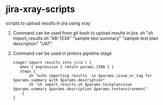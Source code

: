 # jira-xray-scripts
scripts to upload results in jira using xray 

1. Command can be used from git bash to upload results in jira.
     sh "sh import_results.sh "AB-1234" "sample test summary" "sample test plan description" "UAT"

2. Command can be used in jenkins pipeline stage 

       stage('import results into jira') {
          when { expression { return params.JIRA } }
          steps {
              sh "echo importing results  in $params.issue_or_tag for $params.summary with $params.description"
              sh "sh import_results.sh $params.testplanissue $params.summary $params.description $params.testenvironment"
           }
       }
